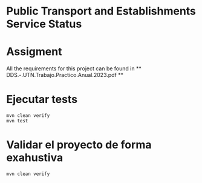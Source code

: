# Public Transport and Establishments Service Status

# Assigment
All the requirements for this project can be found in 
** DDS.-.UTN.Trabajo.Practico.Anual.2023.pdf **

# Ejecutar tests

```
mvn clean verify
mvn test
```

# Validar el proyecto de forma exahustiva

```
mvn clean verify
```
